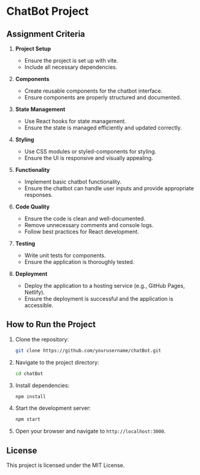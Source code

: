 # ChatBot Project

## Assignment Criteria

1. **Project Setup**

   - Ensure the project is set up with vite.
   - Include all necessary dependencies.

2. **Components**

   - Create reusable components for the chatbot interface.
   - Ensure components are properly structured and documented.

3. **State Management**

   - Use React hooks for state management.
   - Ensure the state is managed efficiently and updated correctly.

4. **Styling**

   - Use CSS modules or styled-components for styling.
   - Ensure the UI is responsive and visually appealing.

5. **Functionality**

   - Implement basic chatbot functionality.
   - Ensure the chatbot can handle user inputs and provide appropriate responses.

6. **Code Quality**

   - Ensure the code is clean and well-documented.
   - Remove unnecessary comments and console logs.
   - Follow best practices for React development.

7. **Testing**

   - Write unit tests for components.
   - Ensure the application is thoroughly tested.

8. **Deployment**
   - Deploy the application to a hosting service (e.g., GitHub Pages, Netlify).
   - Ensure the deployment is successful and the application is accessible.

## How to Run the Project

1. Clone the repository:

   ```bash
   git clone https://github.com/yourusername/chatBot.git
   ```

2. Navigate to the project directory:

   ```bash
   cd chatBot
   ```

3. Install dependencies:

   ```bash
   npm install
   ```

4. Start the development server:

   ```bash
   npm start
   ```

5. Open your browser and navigate to `http://localhost:3000`.

## License

This project is licensed under the MIT License.
